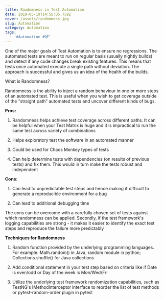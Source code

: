 ```yaml
---
title: Randomness in Test Automation
date: 2019-05-19T14:55:05.759Z
cover: /assets/randomness.jpg
slug: Automation
category: Automation
tags:
  - '#Automation #QE'
---
```

One of the major goals of Test Automation is to ensure no regressions. The automated tests are meant to run on regular basis (usually nightly builds) and detect if any code changes break existing features. This means that tests once automated execute a single path without deviation. The approach is successful and gives us an idea of the health of the builds.

What is Randomness?

Randomness is the ability to inject a random behaviour in one or more steps of an  automated test. This is useful when you wish to get coverage outside of the "straight path" automated tests and uncover different kinds of bugs.

**Pros:**

1. Randomness helps achieve test coverage across different paths. It can be helpful when your Test Matrix is huge and it is impractical to run the same test across variety of combinations

2. Helps exploratory test the software in an automated manner

3. Could be used for Chaos Monkey types of tests

4. Can help determine tests with dependencies (on results of previous tests) and fix them. This would in turn make the tests robust and independent

**Cons:**

1. Can lead to unpredictable test steps and hence making if difficult to generate a reproducible environment for a bug 

2. Can lead to additional debugging time

The cons can be overcome with a carefully chosen set of tests against which randomness can be applied. Secondly, if the test framework's logging capabilities are strong - it makes it easier to identify the exact test steps and reproduce the failure more predictably

**Techniques for Randomness**

1. Random function provided by the underlying programming languages. For example: Math.random() in Java, random module in python; Collections.shuffle() for Java collections

2. Add conditional statement in your test step based on criteria like if Date is even/odd or Day of the week is Mon/Wed/Fri

3. Utilize the underlying test framework randomization capabilities, such as TestNG's IMethodInterceptor interface to reorder the list of test methods or pytest-random-order plugin in pytest
